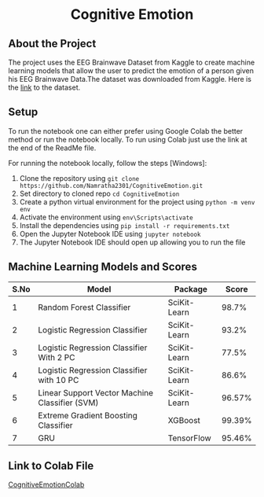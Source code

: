 <h1 align="center" >Cognitive Emotion</h1>

<h2 align="" >About the Project</h2>
The project uses the EEG Brainwave Dataset from Kaggle to create 
machine learning models that allow the user to predict the emotion of a person 
given his EEG Brainwave Data.The dataset was downloaded from Kaggle. 
Here is the  <a href="https://www.kaggle.com/datasets/birdy654/eeg-brainwave-dataset-feeling-emotions" >link</a> to the dataset.

<h2 align="" >Setup</h2>

To run the notebook one can either prefer using Google Colab the better method or run the notebook locally. To run using Colab just use the link at the end of the ReadMe file.

For running the notebook locally, follow the steps [Windows]:

1. Clone the repository using `git clone https://github.com/Namratha2301/CognitiveEmotion.git`
2. Set directory to cloned repo `cd CognitiveEmotion`
3. Create a python virtual environment for the project using `python -m venv env`
4. Activate the environment using `env\Scripts\activate`
5. Install the dependencies using `pip install -r requirements.txt`
6. Open the Jupyter Notebook IDE using `jupyter notebook`
7. The Jupyter Notebook IDE should open up allowing you to run the file

<h2 align="" >Machine Learning Models and Scores</h2>
<table align="center" >
<thead>
<th>S.No</th>
<th>Model</th>
<th>Package</th>
<th>Score</th>
</thead>

<tr>
<td>
1
</td>
<td>
Random Forest Classifier
</td>
<td>
SciKit-Learn
</td>
<td>
98.7%
</td>
</tr>

<tr>
<td>
2
</td>
<td>
Logistic Regression Classifier
</td>
<td>
SciKit-Learn
</td>
<td>
93.2%
</td>
</tr>

<tr>
<td>
3
</td>
<td>
Logistic Regression Classifier With 2 PC
</td>
<td>
SciKit-Learn
</td>
<td>
77.5%
</td>
</tr>

<tr>
<td>
4
</td>
<td>
Logistic Regression Classifier with 10 PC
</td>
<td>
SciKit-Learn
</td>
<td>
86.6%
</td>
</tr>

<tr>
<td>
5
</td>
<td>
Linear Support Vector Machine Classifier (SVM)
</td>
<td>
SciKit-Learn
</td>
<td>
96.57%
</td>
</tr>

<tr>
<td>
6
</td>
<td>
Extreme Gradient Boosting Classifier
</td>
<td>
XGBoost
</td>
<td>
99.39%
</td>
</tr>

<tr>
<td>
7
</td>
<td>
GRU
</td>
<td>
TensorFlow
</td>
<td>
95.46%
</td>
</tr>
</table>


<h2>Link to Colab File</h2>
<a href="https://colab.research.google.com/drive/1kN7CFoHXXKD8FWbcWiLgs3R7y30u4Dma?usp=sharing">CognitiveEmotionColab</a>
